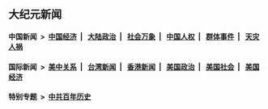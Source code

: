 ## 大纪元新闻

#### 中国新闻 &nbsp;>&nbsp; [中国经济](indexes/ncid283/README.md?11170045) &nbsp;| &nbsp; [大陆政治](indexes/ncid277/README.md?11170045) &nbsp;| &nbsp; [社会万象](indexes/ncid282/README.md?11170045) &nbsp;| &nbsp; [中国人权](indexes/ncid278/README.md?11170045) &nbsp;| &nbsp; [群体事件](indexes/ncid279/README.md?11170045) &nbsp;| &nbsp; [天灾人祸](indexes/ncid280/README.md?11170045)

#### 国际新闻 &nbsp;>&nbsp; [美中关系](indexes/nf1412576/README.md?11170045) &nbsp;| &nbsp; [台湾新闻](indexes/ncid1349361/README.md?11170045) &nbsp;| &nbsp; [香港新闻](indexes/ncid1349362/README.md?11170045) &nbsp;| &nbsp; [美国政治](indexes/ncid1078159/README.md?11170045) &nbsp;| &nbsp; [美国社会](indexes/ncid1078160/README.md?11170045) &nbsp;| &nbsp; [美国经济](indexes/ncid1078158/README.md?11170045)

#### 特别专题 &nbsp;>&nbsp; [中共百年历史](https://github.com/epoch-news/epoch-special/blob/master/README.md?11170045)  
